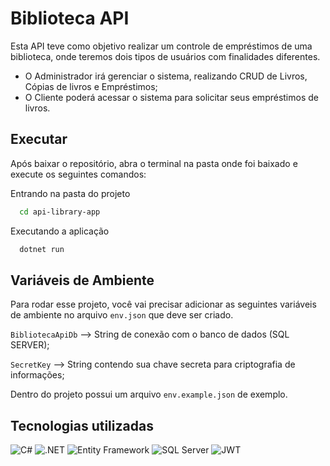 
# Biblioteca API

Esta API teve como objetivo realizar um controle de empréstimos de uma biblioteca, onde teremos dois tipos de usuários com finalidades diferentes.
- O Administrador irá gerenciar o sistema, realizando CRUD de Livros, Cópias de livros e Empréstimos;
- O Cliente poderá acessar o sistema para solicitar seus empréstimos de livros.

## Executar

Após baixar o repositório, abra o terminal na pasta onde foi baixado e execute os seguintes comandos:

Entrando na pasta do projeto

```bash
  cd api-library-app
```

Executando a aplicação

```bash
  dotnet run
```
    
## Variáveis de Ambiente

Para rodar esse projeto, você vai precisar adicionar as seguintes variáveis de ambiente no arquivo `env.json` que deve ser criado.

`BibliotecaApiDb` --> String de conexão com o banco de dados (SQL SERVER);

`SecretKey` --> String contendo sua chave secreta para criptografia de informações;

Dentro do projeto possui um arquivo `env.example.json` de exemplo.
## Tecnologias utilizadas

![C#](https://img.shields.io/badge/C%23-239120?style=for-the-badge&logo=c-sharp&logoColor=white)
![.NET](https://img.shields.io/badge/.NET-512BD4?style=for-the-badge&logo=.net&logoColor=white)
![Entity Framework](https://img.shields.io/badge/Entity_Framework-5C2D91?style=for-the-badge&logo=.net&logoColor=white)
![SQL Server](https://img.shields.io/badge/SQL_Server-CC2927?style=for-the-badge&logo=microsoft-sql-server&logoColor=white)
![JWT](https://img.shields.io/badge/JWT-000000?style=for-the-badge&logo=jsonwebtokens&logoColor=white)



